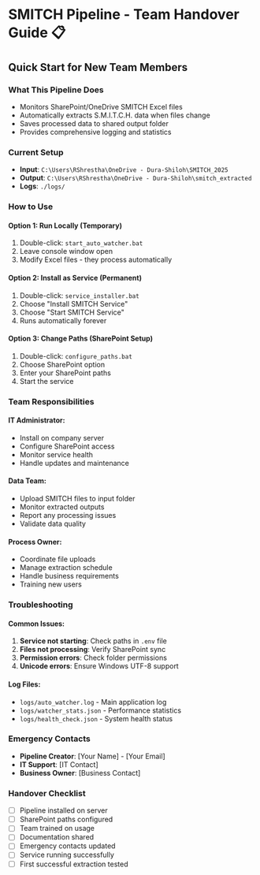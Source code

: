 # SMITCH Pipeline - Team Handover Guide 📋

## Quick Start for New Team Members

### What This Pipeline Does

- Monitors SharePoint/OneDrive SMITCH Excel files
- Automatically extracts S.M.I.T.C.H. data when files change
- Saves processed data to shared output folder
- Provides comprehensive logging and statistics

### Current Setup

- **Input**: `C:\Users\RShrestha\OneDrive - Dura-Shiloh\SMITCH_2025`
- **Output**: `C:\Users\RShrestha\OneDrive - Dura-Shiloh\smitch_extracted`
- **Logs**: `./logs/`

### How to Use

#### Option 1: Run Locally (Temporary)

1. Double-click: `start_auto_watcher.bat`
2. Leave console window open
3. Modify Excel files - they process automatically

#### Option 2: Install as Service (Permanent)

1. Double-click: `service_installer.bat`
2. Choose "Install SMITCH Service"
3. Choose "Start SMITCH Service"
4. Runs automatically forever

#### Option 3: Change Paths (SharePoint Setup)

1. Double-click: `configure_paths.bat`
2. Choose SharePoint option
3. Enter your SharePoint paths
4. Start the service

### Team Responsibilities

#### IT Administrator:

- Install on company server
- Configure SharePoint access
- Monitor service health
- Handle updates and maintenance

#### Data Team:

- Upload SMITCH files to input folder
- Monitor extracted outputs
- Report any processing issues
- Validate data quality

#### Process Owner:

- Coordinate file uploads
- Manage extraction schedule
- Handle business requirements
- Training new users

### Troubleshooting

#### Common Issues:

1. **Service not starting**: Check paths in `.env` file
2. **Files not processing**: Verify SharePoint sync
3. **Permission errors**: Check folder permissions
4. **Unicode errors**: Ensure Windows UTF-8 support

#### Log Files:

- `logs/auto_watcher.log` - Main application log
- `logs/watcher_stats.json` - Performance statistics
- `logs/health_check.json` - System health status

### Emergency Contacts

- **Pipeline Creator**: [Your Name] - [Your Email]
- **IT Support**: [IT Contact]
- **Business Owner**: [Business Contact]

### Handover Checklist

- [ ] Pipeline installed on server
- [ ] SharePoint paths configured
- [ ] Team trained on usage
- [ ] Documentation shared
- [ ] Emergency contacts updated
- [ ] Service running successfully
- [ ] First successful extraction tested
